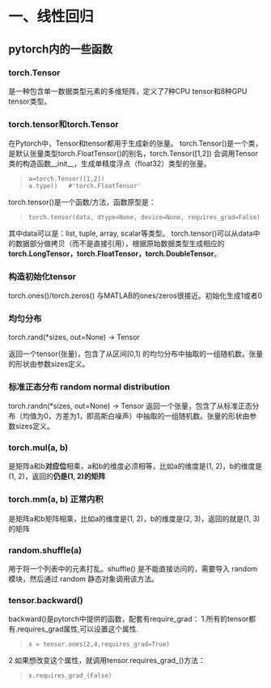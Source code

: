 # 一、线性回归
## pytorch内的一些函数
### torch.Tensor
是一种包含单一数据类型元素的多维矩阵，定义了7种CPU tensor和8种GPU tensor类型。
### torch.tensor和torch.Tensor
在Pytorch中，Tensor和tensor都用于生成新的张量。
torch.Tensor()是一个类，是默认张量类型torch.FloatTensor()的别名，torch.Tensor([1,2]) 会调用Tensor类的构造函数__init__，生成单精度浮点（float32）类型的张量。
> ```
> a=torch.Tensor([1,2])
> a.type()   #'torch.FloatTensor'

torch.tensor()是一个函数/方法，函数原型是：
>```
> torch.tensor(data, dtype=None, device=None, requires_grad=False)

其中data可以是：list, tuple, array, scalar等类型。
torch.tensor()可以从data中的数据部分做拷贝（而不是直接引用），根据原始数据类型生成相应的**torch.LongTensor，torch.FloatTensor，torch.DoubleTensor**。

### 构造初始化tensor
torch.ones()/torch.zeros() 与MATLAB的ones/zeros很接近。初始化生成1或者0
### 均匀分布
torch.rand(*sizes, out=None) → Tensor

返回一个tensor(张量)，包含了从区间[0,1) 的均匀分布中抽取的一组随机数。张量的形状由参数sizes定义。

### 标准正态分布 random normal distribution
torch.randn(*sizes, out=None) → Tensor
返回一个张量，包含了从标准正态分布（均值为0，方差为1，即高斯白噪声）中抽取的一组随机数。张量的形状由参数sizes定义。

### torch.mul(a, b)
是矩阵a和b**对应位**相乘，a和b的维度必须相等，比如a的维度是(1, 2)，b的维度是(1, 2)，返回的**仍是(1, 2)的矩阵**
### torch.mm(a, b) 正常内积
是矩阵a和b矩阵相乘，比如a的维度是(1, 2)，b的维度是(2, 3)，返回的就是(1, 3)的矩阵

### random.shuffle(a)
用于将一个列表中的元素打乱。shuffle() 是不能直接访问的，需要导入 random 模块，然后通过 random 静态对象调用该方法。

### tensor.backward()
backward()是pytorch中提供的函数，配套有require_grad：
1.所有的tensor都有.requires_grad属性,可以设置这个属性.
> ```
> x = tensor.ones(2,4,requires_grad=True)

2.如果想改变这个属性，就调用tensor.requires_grad_()方法：
> ```
> x.requires_grad_(False)

